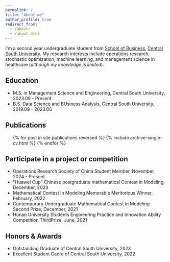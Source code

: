 ```yaml
---
permalink: /
title: "About me"
author_profile: true
redirect_from: 
  - /about/
  - /about.html
---
```


I'm a second year undergraduate student from [School of Business](https://bs.csu.edu.cn/), [Central South University](https://www.csu.edu.cn/). My research interests include operations research, stochastic optimization, machine learning, and management science in healthcare (_although my knowledge is limited_).


## Education
<!-- * Ph.D Not yet -->
* M.S. in Management Science and Engineering, Central South University, 2023.09 - Present
* B.S. Data Science and BUsiness Analysis, Central South University, 2019.09 - 2023.06


## Publications
  <ul>{% for post in site.publications reversed %}
    {% include archive-single-cv.html %}
  {% endfor %}</ul>


## Participate in a project or competition
* Operations Research Society of China Student Member, November, 2024 - Present
* "Huawei Cup" Chinese postgraduate mathematical Contest in Modeling, December, 2023
* Mathematical Contest In Modeling Memorable Meritorious Winner, February, 2022
* Contemporary Undergraduate Mathematical Contest in Modeling Second Prize, December, 2021
* Hunan University Students Engineering Practice and Innovation Ability Competition ThirdPrize, June, 2021

## Honors & Awards
* Outstanding Graduate of Central South University, 2023
* Excellent Student Cadre of Central South University, 2022
